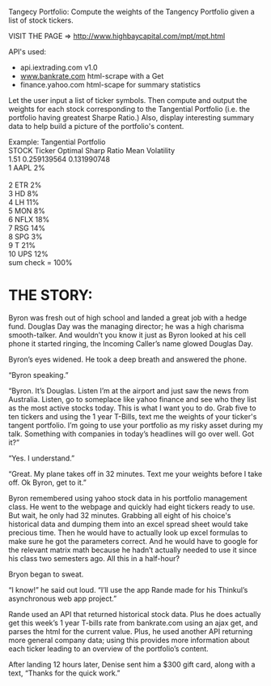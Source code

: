 Tangecy Portfolio:
Compute the weights of the Tangency Portfolio given a list of stock tickers.

 VISIT THE PAGE =>  http://www.highbaycapital.com/mpt/mpt.html


API's used:
  - api.iextrading.com v1.0
  - www.bankrate.com html-scrape with a Get
  - finance.yahoo.com html-scape for summary statistics

Let the user input a list of ticker symbols. Then compute and output the
weights for each stock corresponding to the Tangential Portfolio 
(i.e. the portfolio having greatest Sharpe Ratio.)  Also, display interesting
summary data to help build a picture of the portfolio's content.


Example:
Tangential Portfolio	
STOCK   Ticker	Optimal	 Sharp Ratio	 Mean	      Volatility<br>
			  1.51		  0.259139564	0.131990748<br>
	1      AAPL    2%<br>				
	2      ETR     2%				
	3      HD      8%				
	4      LH      11%				
	5      MON     8%				
	6      NFLX    18%				
	7      RSG     14%				
	8      SPG     3%				
	9      T       21%				
	10     UPS     12%				
	sum check =   100%		


THE STORY:
=========
Byron was fresh out of high school and landed a great job with a hedge fund.
Douglas Day was the managing director; he was a high charisma smooth-talker.
And wouldn’t you know it just as Byron looked at his cell phone it started 
ringing, the Incoming Caller’s name glowed Douglas Day.

Byron’s eyes widened.  He took a deep breath and answered the phone.

“Byron speaking.”

“Byron.  It’s Douglas.  Listen I’m at the airport and just saw the news from
Australia.  Listen, go to someplace like yahoo finance and see who they list
as the most active stocks today.  This is what I want you to do.  Grab five
to ten tickers and using the 1 year T-Bills, text me the weights of your 
ticker's tangent portfolio.  I’m going to use your portfolio as my risky 
asset during my talk.  Something with companies in today’s headlines will 
go over well.  Got it?”

“Yes. I understand.”

“Great.  My plane takes off in 32 minutes.  Text me your weights before I 
take off.  Ok Byron, get to it.” 

Byron remembered using yahoo stock data in his portfolio management class.
He went to the webpage and quickly had eight tickers ready to use.   But wait, 
he only had 32 minutes.  Grabbing all eight of his choice's historical data 
and dumping them into an excel spread sheet would take precious time.  Then
he would have to actually look up excel formulas to make sure he got the 
parameters correct.  And he would have to google for the relevant matrix 
math because he hadn’t actually needed to use it since his class two 
semesters ago.  All this in a half-hour?  

Bryon began to sweat.  

“I know!” he said out loud.  “I’ll use the app Rande made for his Thinkul’s
asynchronous web app project.”

Rande used an API that returned historical stock data.  Plus he does actually 
get this week’s 1 year T-bills rate from bankrate.com using an ajax get, and 
parses the html for the current value.  Plus, he used another API returning
more general company data; using this provides more information about each 
ticker leading to an overview of the portfolio’s content.

After landing 12 hours later, Denise sent him a $300 gift card, along with a text, “Thanks for the quick work.”








